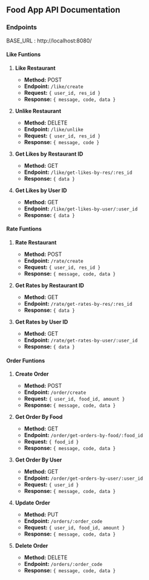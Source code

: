 ## Food App API Documentation

### Endpoints
BASE_URL : http://localhost:8080/

#### Like Funtions
  1. **Like Restaurant** 
     - **Method:** POST
     - **Endpoint:** `/like/create`
     - **Request:** `{ user_id, res_id }`
     - **Response:** `{ message, code, data }`

  2. **Unlike Restaurant**
     - **Method:** DELETE
     - **Endpoint:** `/like/unlike`
     - **Request:** `{ user_id, res_id }`
     - **Response:** `{ message, code }`

  3. **Get Likes by Restaurant ID**
     - **Method:** GET
     - **Endpoint:** `/like/get-likes-by-res/:res_id`
     - **Response:** `{ data }`
     
  4. **Get Likes by User ID**
     - **Method:** GET
     - **Endpoint:** `/like/get-likes-by-user/:user_id`
     - **Response:** `{ data }`

#### Rate Funtions
  1. **Rate Restaurant** 
     - **Method:** POST
     - **Endpoint:** `/rate/create`
     - **Request:** `{ user_id, res_id }`
     - **Response:** `{ message, code, data }`

  2. **Get Rates by Restaurant ID**
     - **Method:** GET
     - **Endpoint:** `/rate/get-rates-by-res/:res_id`
     - **Response:** `{ data }`
       
  3. **Get Rates by User ID**
     - **Method:** GET
     - **Endpoint:** `/rate/get-rates-by-user/:user_id`
     - **Response:** `{ data }`

#### Order Funtions
  1. **Create Order** 
     - **Method:** POST
     - **Endpoint:** `/order/create`
     - **Request:** `{ user_id, food_id, amount }`
     - **Response:** `{ message, code, data }`

  2. **Get Order By Food** 
     - **Method:** GET
     - **Endpoint:** `/order/get-orders-by-food/:food_id`
     - **Request:** `{ food_id }`
     - **Response:** `{ message, code, data }`

  3. **Get Order By User** 
     - **Method:** GET
     - **Endpoint:** `/order/get-orders-by-user/:user_id`
     - **Request:** `{ user_id }`
     - **Response:** `{ message, code, data }`

  3. **Update Order**
     - **Method:** PUT
     - **Endpoint:** `/orders/:order_code`
     - **Request:** `{ user_id, food_id, amount }`
     - **Response:** `{ message, code, data }`
  
  4. **Delete Order**
     - **Method:** DELETE
     - **Endpoint:** `/orders/:order_code`
     - **Response:** `{ message, code, data }`
